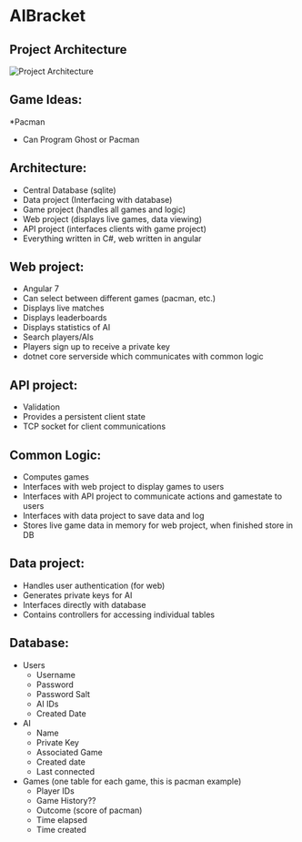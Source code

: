# AIBracket

## Project Architecture

![Project Architecture](https://github.com/sknnywhiteman/AIBracket/blob/master/Images/Architecture.png "Project Architecture")

## Game Ideas:  
 *Pacman
   * Can Program Ghost or Pacman


## Architecture:
  * Central Database (sqlite) 
  * Data project (Interfacing with database)
  * Game project (handles all games and logic)
  * Web project (displays live games, data viewing)
  * API project (interfaces clients with game project)
  * Everything written in C#, web written in angular

## Web project:
  * Angular 7
  * Can select between different games (pacman, etc.)
  * Displays live matches
  * Displays leaderboards
  * Displays statistics of AI
  * Search players/AIs
  * Players sign up to receive a private key
  * dotnet core serverside which communicates with common logic

## API project:
  * Validation
  * Provides a persistent client state
  * TCP socket for client communications

## Common Logic:
  * Computes games
  * Interfaces with web project to display games to users
  * Interfaces with API project to communicate actions and gamestate to users
  * Interfaces with data project to save data and log
  * Stores live game data in memory for web project, when finished store in DB 

## Data project:
  * Handles user authentication (for web)
  * Generates private keys for AI
  * Interfaces directly with database
  * Contains controllers for accessing individual tables

## Database:
 * Users
    * Username
    * Password
    * Password Salt
    * AI IDs
    * Created Date
 * AI
    * Name
    * Private Key
    * Associated Game
    * Created date
    * Last connected
 * Games (one table for each game, this is pacman example)
    * Player IDs
    * Game History??
    * Outcome (score of pacman)
    * Time elapsed
    * Time created
